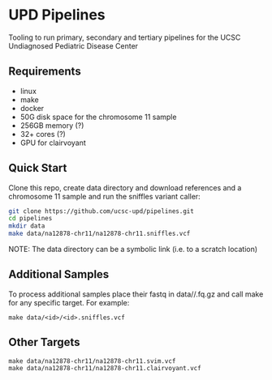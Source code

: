 # UPD Pipelines
Tooling to run primary, secondary and tertiary pipelines for the UCSC Undiagnosed Pediatric Disease Center

## Requirements
* linux
* make
* docker
* 50G disk space for the chromosome 11 sample
* 256GB memory (?)
* 32+ cores (?)
* GPU for clairvoyant

## Quick Start
Clone this repo, create data directory and download references and a chromosome 11 sample and run the sniffles variant caller:
```bash
git clone https://github.com/ucsc-upd/pipelines.git
cd pipelines
mkdir data
make data/na12878-chr11/na12878-chr11.sniffles.vcf
```
NOTE: The data directory can be a symbolic link (i.e. to a scratch location)

## Additional Samples
To process additional samples place their fastq in data/<id>/<id>.fq.gz and call make for any specific target. For example:
```
make data/<id>/<id>.sniffles.vcf
```

## Other Targets
```
make data/na12878-chr11/na12878-chr11.svim.vcf
make data/na12878-chr11/na12878-chr11.clairvoyant.vcf
```
